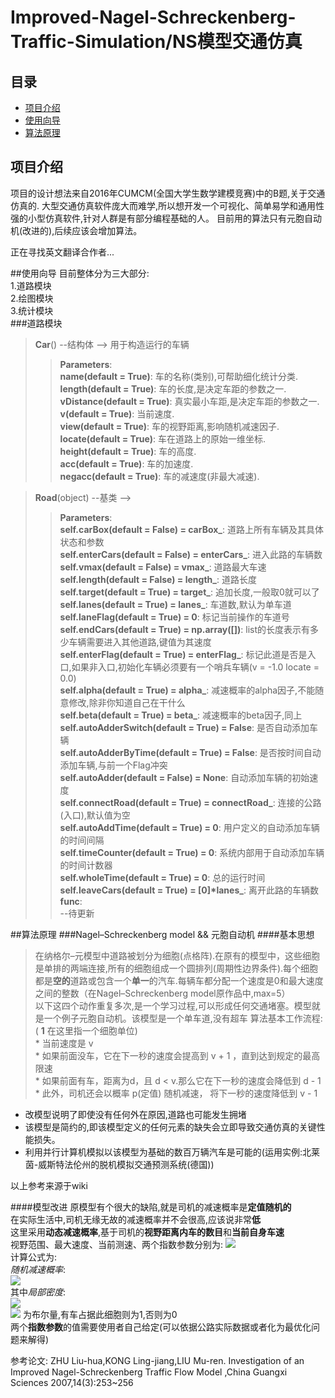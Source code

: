 # Improved-Nagel-Schreckenberg-Traffic-Simulation/NS模型交通仿真


## 目录
* [项目介绍](#项目介绍)  
* [使用向导](#使用向导)  
* [算法原理](#算法原理)  

<a name="项目介绍"></a>
## 项目介绍
项目的设计想法来自2016年CUMCM(全国大学生数学建模竞赛)中的B题,关于交通仿真的.
大型交通仿真软件庞大而难学,所以想开发一个可视化、简单易学和通用性强的小型仿真软件,针对人群是有部分编程基础的人。
目前用的算法只有元胞自动机(改进的),后续应该会增加算法。

正在寻找英文翻译合作者...

<a name="使用向导"></a>
##使用向导
目前整体分为三大部分:   
1.道路模块  
2.绘图模块  
3.统计模块  
###道路模块
> **Car**() --结构体 --> 用于构造运行的车辆  
>> **Parameters**:   
    **name(default = True)**:				车的名称(类别),可帮助细化统计分类.  
    **length(default = True)**:				车的长度,是决定车距的参数之一.  
    **vDistance(default = True)**:			真实最小车距,是决定车距的参数之一.  
    **v(default = True)**:					当前速度.  
    **view(default = True)**:				车的视野距离,影响随机减速因子.  
    **locate(default = True)**:				车在道路上的原始一维坐标.  
    **height(default = True)**:				车的高度.  
    **acc(default = True)**:				车的加速度.  
    **negacc(default = True)**:				车的减速度(非最大减速).  

> **Road**(object) --基类 -->  
>> **Parameters**:  
    **self.carBox(default = False) = carBox_**:				道路上所有车辆及其具体状态和参数  
    **self.enterCars(default = False) = enterCars_**:		进入此路的车辆数  
    **self.vmax(default = False) = vmax_**:					道路最大车速  
    **self.length(default = False) = length_**:				道路长度  
    **self.target(default = True) = target_**:				追加长度,一般取0就可以了  
    **self.lanes(default = True) = lanes_**:				车道数,默认为单车道  
    **self.laneFlag(default = True) = 0**:					标记当前操作的车道号  
    **self.endCars(default = True) = np.array([])**:		list的长度表示有多少车辆需要进入其他道路,键值为其速度  
    **self.enterFlag(default = True) = enterFlag_**:		标记此道是否是入口,如果非入口,初始化车辆必须要有一个哨兵车辆(v = -1.0 locate = 0.0)   
    **self.alpha(default = True) = alpha_**:				减速概率的alpha因子,不能随意修改,除非你知道自己在干什么  
    **self.beta(default = True) = beta_**:					减速概率的beta因子,同上  
    **self.autoAdderSwitch(default = True) = False**:		是否自动添加车辆  
    **self.autoAdderByTime(default = True) = False**:		是否按时间自动添加车辆,与前一个Flag冲突  
    **self.autoAdder(default = False) = None**:				自动添加车辆的初始速度  
    **self.connectRoad(default = True) = connectRoad_**:	连接的公路(入口),默认值为空  
    **self.autoAddTime(default = True) = 0**:				用户定义的自动添加车辆的时间间隔  
    **self.timeCounter(default = True) = 0**:				系统内部用于自动添加车辆的时间计数器  
    **self.wholeTime(default = True) = 0**:					总的运行时间  
	**self.leaveCars(default = True) = [0]*lanes_**:		离开此路的车辆数  
>> **func**:  
	--待更新  

<a name="算法原理"></a>
##算法原理
###Nagel–Schreckenberg model && 元胞自动机
####基本思想  
>在纳格尔–元模型中道路被划分为细胞(点格阵).在原有的模型中，这些细胞是单排的两端连接,所有的细胞组成一个圆排列(周期性边界条件).每个细胞都是**空的**道路或包含一个**单一**的汽车.每辆车都分配一个速度是0和最大速度之间的整数（在Nagel–Schreckenberg model原作品中,max=5）  
以下这四个动作重复多次,是一个学习过程,可以形成任何交通堵塞。模型就是一个例子元胞自动机。该模型是一个单车道,没有超车
算法基本工作流程:  
    ( **1** 在这里指一个细胞单位)  
    * 当前速度是 v   
    * 如果前面没车，它在下一秒的速度会提高到 v + 1 ，直到达到规定的最高限速  
    * 如果前面有车，距离为d，且 d < v.那么它在下一秒的速度会降低到 d - 1   
    * 此外，司机还会以概率 p(定值) 随机减速， 将下一秒的速度降低到 v - 1  

* 改模型说明了即使没有任何外在原因,道路也可能发生拥堵
* 该模型是简约的,即该模型定义的任何元素的缺失会立即导致交通仿真的关键性能损失。
* 利用并行计算机模拟以该模型为基础的数百万辆汽车是可能的(运用实例:北莱茵-威斯特法伦州的脱机模拟交通预测系统(德国))

以上参考来源于wiki

####模型改进
原模型有个很大的缺陷,就是司机的减速概率是**定值随机的**  
在实际生活中,司机无缘无故的减速概率并不会很高,应该说非常**低**  
这里采用**动态减速概率**,基于司机的**视野距离内车的数目**和**当前自身车速**  
视野范围、最大速度、当前测速、两个指数参数分别为: <img src="http://www.forkosh.com/mathtex.cgi?\delta.V_{max}.v_i.\alpha.\beta.">  
计算公式为:  
*随机减速概率*:  
<img src="http://www.forkosh.com/mathtex.cgi?\rho_l^\alpha(v_i(t)/V_{max})^\beta">  
其中*局部密度*:  
<img src="http://www.forkosh.com/mathtex.cgi?\rho_l=1/\delta(\sum_{r=i+1}^{i+\delta})\eta(r)">   
<img src="http://www.forkosh.com/mathtex.cgi?\eta(r)">
为布尔量,有车占据此细胞则为1,否则为0  
两个**指数参数**的值需要使用者自己给定(可以依据公路实际数据或者化为最优化问题来解得)  

参考论文: ZHU Liu-hua,KONG Ling-jiang,LIU Mu-ren. Investigation of an Improved Nagel-Schreckenberg Traffic Flow Model ,China Guangxi Sciences 2007,14(3):253~256
